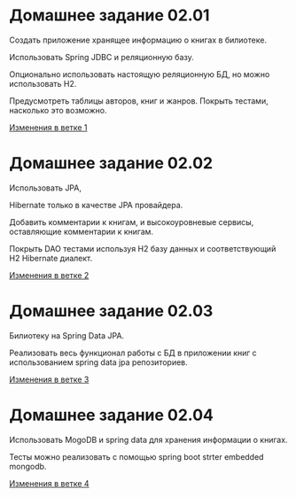 

Домашнее задание 02.01
=============================

Создать приложение хранящее информацию о книгах в
билиотеке.

Использовать
Spring JDBC и реляционную базу.

Опционально использовать настоящую реляционную БД, но
можно использовать H2.

Предусмотреть таблицы авторов, книг и жанров.
Покрыть тестами, насколько это возможно.

[Изменения в ветке 1](https://github.com/alekseyChershembeev/spring_course_2/tree/Spring-JDBC/)

Домашнее задание 02.02
=============================

Использовать JPA,

Hibernate только в качестве JPA
провайдера.

Добавить комментарии к книгам, и высокоуровневые
сервисы, оставляющие комментарии к книгам.

Покрыть DAO тестами используя H2 базу данных и
соответствующий H2 Hibernate диалект.

[Изменения в ветке 2](https://github.com/alekseyChershembeev/spring_course_2/tree/change_to_jpa)

Домашнее задание 02.03
=============================

Билиотеку
на Spring Data JPA.

Реализовать весь функционал работы с БД в приложении
книг с использованием spring data jpa репозиториев.

[Изменения в ветке 3](https://github.com/alekseyChershembeev/spring_course_2/tree/migrate-to-spring-data-jpa)

Домашнее задание 02.04
=============================
Использовать
MogoDB и spring data для хранения
информации о книгах.

Тесты можно реализовать с помощью
spring boot strter
embedded mongodb.

[Изменения в ветке 4](https://github.com/alekseyChershembeev/spring_course_2/tree/migrate-to-mongodb)




